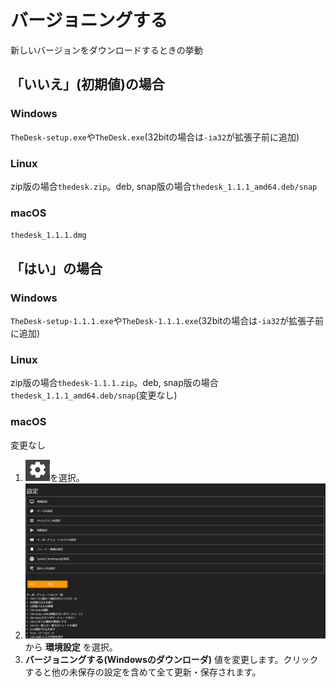 # バージョニングする

新しいバージョンをダウンロードするときの挙動

## 「いいえ」(初期値)の場合
### Windows
`TheDesk-setup.exe`や`TheDesk.exe`(32bitの場合は`-ia32`が拡張子前に追加)
### Linux
zip版の場合`thedesk.zip`。deb, snap版の場合`thedesk_1.1.1_amd64.deb/snap`
### macOS
`thedesk_1.1.1.dmg`

## 「はい」の場合
### Windows
`TheDesk-setup-1.1.1.exe`や`TheDesk-1.1.1.exe`(32bitの場合は`-ia32`が拡張子前に追加)
### Linux
zip版の場合`thedesk-1.1.1.zip`。deb, snap版の場合`thedesk_1.1.1_amd64.deb/snap`(変更なし)
### macOS
変更なし

1. ![settings1](https://raw.githubusercontent.com/cutls/TheDeskDocs/master/media/settings1.png)を選択。
1. ![settings2](https://raw.githubusercontent.com/cutls/TheDeskDocs/master/media/settings2.png)  
から __環境設定__ を選択。
1.  __バージョニングする(Windowsのダウンローダ)__ 値を変更します。クリックすると他の未保存の設定を含めて全て更新・保存されます。

